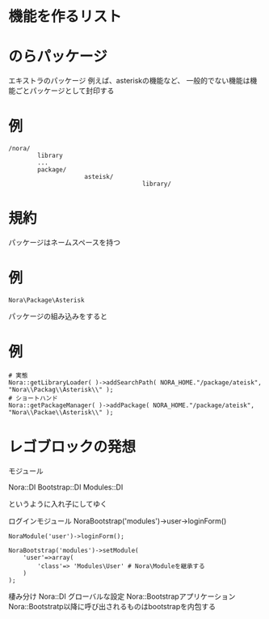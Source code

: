機能を作るリスト
======



のらパッケージ
=====
エキストラのパッケージ
例えば、asteriskの機能など、
一般的でない機能は機能ごとパッケージとして封印する

# 例
	/nora/
			library
			...
			package/
						 asteisk/
										 library/


# 規約

パッケージはネームスペースを持つ

# 例
	Nora\Package\Asterisk

パッケージの組み込みをすると

# 例
	# 実態
	Nora::getLibraryLoader( )->addSearchPath( NORA_HOME."/package/ateisk", "Nora\\Packag\\Asterisk\\" );
	# ショートハンド
	Nora::getPackageManager( )->addPackage( NORA_HOME."/package/ateisk", "Nora\\Packae\\Asterisk\\" );


レゴブロックの発想
====

モジュール

Nora::DI
	Bootstrap::DI
		Modules::DI

というように入れ子にしてゆく


ログインモジュール
	NoraBootstrap('modules')->user->loginForm()

	NoraModule('user')->loginForm();

	NoraBootstrap('modules')->setModule(
		'user'=>array(
			'class'=> 'Modules\User' # Nora\Moduleを継承する
		)
	);

棲み分け
Nora::DI グローバルな設定
Nora::Bootstrapアプリケーション
Nora::Bootstratp以降に呼び出されるものはbootstrapを内包する
